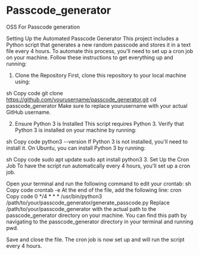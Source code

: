 # Passcode_generator
OSS For Passcode generation

Setting Up the Automated Passcode Generator
This project includes a Python script that generates a new random passcode and stores it in a text file every 4 hours. To automate this process, you'll need to set up a cron job on your machine. Follow these instructions to get everything up and running:

1. Clone the Repository
First, clone this repository to your local machine using:

sh
Copy code
git clone https://github.com/yourusername/passcode_generator.git
cd passcode_generator
Make sure to replace yourusername with your actual GitHub username.

2. Ensure Python 3 is Installed
This script requires Python 3. Verify that Python 3 is installed on your machine by running:

sh
Copy code
python3 --version
If Python 3 is not installed, you'll need to install it. On Ubuntu, you can install Python 3 by running:

sh
Copy code
sudo apt update
sudo apt install python3
3. Set Up the Cron Job
To have the script run automatically every 4 hours, you'll set up a cron job.

Open your terminal and run the following command to edit your crontab:
sh
Copy code
crontab -e
At the end of the file, add the following line:
cron
Copy code
0 */4 * * * /usr/bin/python3 /path/to/your/passcode_generator/generate_passcode.py
Replace /path/to/your/passcode_generator with the actual path to the passcode_generator directory on your machine. You can find this path by navigating to the passcode_generator directory in your terminal and running pwd.

Save and close the file. The cron job is now set up and will run the script every 4 hours.
